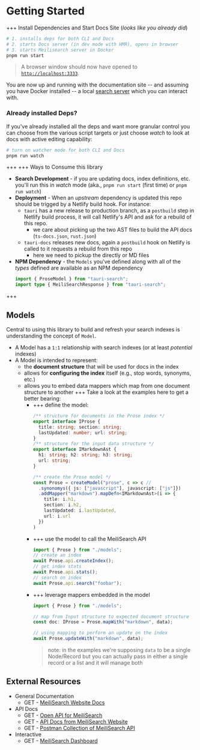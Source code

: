 # Getting Started

+++ Install Dependencies and Start Docs Site (_looks like you already did_)
```bash
# 1. installs deps for both CLI and Docs
# 2. starts Docs server (in dev mode with HMR), opens in browser
# 3. starts Meilisearch server in Docker
pnpm run start
```

> A browser window should now have opened to [`http://localhost:3333`](http://localhost:3333).

You are now up and running with the documentation site -- and assuming you have Docker installed -- a local [search server](./meilisearch) which you can interact with.

### Already installed Deps?

If you've already installed all the deps and want more granular control you can choose from the various script targets or just choose _watch_ to look at docs with active editing capability:

```bash
# turn on watcher mode for both CLI and Docs
pnpm run watch
```
+++
+++ Ways to Consume this library
- **Search Development** - if you are updating docs, index definitions, etc. you'll run this in _watch_ mode (aka., `pnpm run start` (first time) or `pnpm run watch`)
- **Deployment** - When an _upstream_ dependency is updated this repo should be trigged by a Netlify build hook. For instance:
  - `tauri` has a new release to production branch, as a `postbuild` step in Netlify build process, it will call Netlify's API and ask for a rebuild of this repo.
    - we care about picking up the two AST files to build the API docs (`ts-docs.json`, `rust.json`)
  - `tauri-docs` releases new docs, again a `postbuild` hook on Netlify is called to it requests a rebuild from this repo
    - here we need to pickup the directly or MD files
- **NPM Dependency** - the `Models` you've defined along with all of the _types_ defined are available as an NPM dependency
  ```ts
  import { ProseModel } from "tauri-search";
  import type { MeiliSearchResponse } from "tauri-search";
  ```
+++

## Models

Central to using this library to build and refresh your search indexes is understanding the concept of `Model`.
- A Model has a `1:1` relationship with search indexes (or at least _potential_ indexes)
- A Model is intended to represent:
  - the **document structure** that will be used for docs in the index
  - allows for **configuring the index** itself (e.g., stop words, synonyms, etc.)
  - allows you to embed data mappers which map from one document structure to another
  +++ Take a look at the examples here to get a better bearing:
    - +++ define the model:
        ```ts
        /** structure for documents in the Prose index */
        export interface IProse {
          title: string; section: string;
          lastUpdated: number; url: string;
        }
        /** structure for the input data structure */
        export interface IMarkdownAst {
          h1: string; h2: string; h3: string;
          url: string;
        }

        /** create the Prose model */
        const Prose = createModel("prose", c => c //
          .synonomys({ js: ["javascript"], javascript: ["js"]})
          .addMapper("markdown").mapDefn<IMarkdownAst>(i => {
            title: i.h1,
            section: i.h2,
            lastUpdated: i.lastUpdated,
            url: i.url
          })
        )
        ```
    - +++ use the model to call the MeiliSearch API
      ```ts
      import { Prose } from "./models";
      // create an index
      await Prose.api.createIndex();
      // get index stats
      await Prose.api.stats();
      // search on index 
      await Prose.api.search("foobar");
      ```
    - +++ leverage mappers embedded in the model
      ```ts
      import { Prose } from "./models";

      // map from Input structure to expected document structure
      const doc: IProse = Prose.mapWith("markdown", data);

      // using mapping to perform an update on the index
      await Prose.updateWith("markdown", data);
      ```
      > note: in the examples we're supposing `data` to be a single Node/Record but
      > you can actually pass in either a single record or a list and it will manage
      > both

## External Resources
- General Documentation
  - <span class="bg-green-500 rounded px-2 py-1 text-white">GET</span> - [MeiliSearch Website Docs](https://docs.meilisearch.com/learn/what_is_meilisearch/)
- API Docs
  - <span class="bg-green-500 rounded px-2 py-1 text-white">GET</span> - [Open API for MeiliSearch](https://bump.sh/doc/meilisearch)
  - <span class="bg-green-500 rounded px-2 py-1 text-white">GET</span> - [API Docs from MeiliSearch Website](https://docs.meilisearch.com/reference/api/)
  - <span class="bg-green-500 rounded px-2 py-1 text-white">GET</span> - [Postman Collection of MeiliSearch API](https://docs.meilisearch.com/postman/meilisearch-collection.json)
- Interactive
  - <span class="bg-green-500 rounded px-2 py-1 text-white">GET</span> - [MeiliSearch Dashboard](http://localhost:7700/)